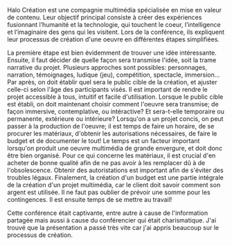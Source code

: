 Halo Création est une compagnie multimédia spécialisée en mise en valeur de contenu. Leur objectif principal consiste à créer des expériences fusionnant l’humanité et la technologie, qui touchent le coeur, l’intelligence et l’imaginaire des gens qui les visitent. Lors de la conférence, ils expliquent leur processus de création d'une oeuvre en différentes étapes simplifiées. 

La première étape est bien évidemment de trouver une idée intéressante. Ensuite, il faut décider de quelle façon sera transmise l'idée, soit la trame narrative du projet. Plusieurs approches sont possibles: personnages, narration, témoignages, ludique (jeu), compétition, spectacle, immersion... Par après, on doit établir quel sera le public cible de la création, et ajuster celle-ci selon l'âge des participants visés. Il est important de rendre le projet accessible à tous, intuitif et facile d'utilisation. Lorsque le public cible est établi, on doit maintenant choisir comment l'oeuvre sera transmise; de façon immersive, contemplative, ou intéractive? Et sera-t-elle temporaire ou permanente, extérieure ou intérieure? Lorsqu'on a un projet concis, on peut passer à la production de l'oeuvre; il est temps de faire un horaire, de se procurer les matériaux, d'obtenir les autorisations nécessaires, de faire le budget et de documenter le tout! Le temps est un facteur important lorsqu'on produit une oeuvre multimédia de grande envergure, et doit donc être bien organisé. Pour ce qui concerne les matériaux, il est crucial d'en acheter de bonne qualité afin de ne pas avoir à les remplacer dû à de l'obsolescence. Obtenir des autoristations est important afin de s'éviter des troubles légaux. Finalement, la création d'un budget est une partie intégrale de la création d'un projet multimédia, car le client doit savoir comment son argent est utilisée. Il ne faut pas oublier de prévoir une somme pour les contingences. Il est ensuite temps de se mettre au travail!

Cette conférence était captivante, entre autre à cause de l'information partagée mais aussi à cause du conférencier qui était charismatique. J'ai trouvé que la présentation a passé très vite car j'ai appris beaucoup sur le processus de création. 

